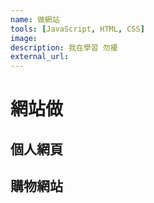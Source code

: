 ```yaml
---
name: 做網站
tools: [JavaScript, HTML, CSS]
image:
description: 我在學習 勿擾
external_url:
---
```


# 網站做

## 個人網頁

## 購物網站

